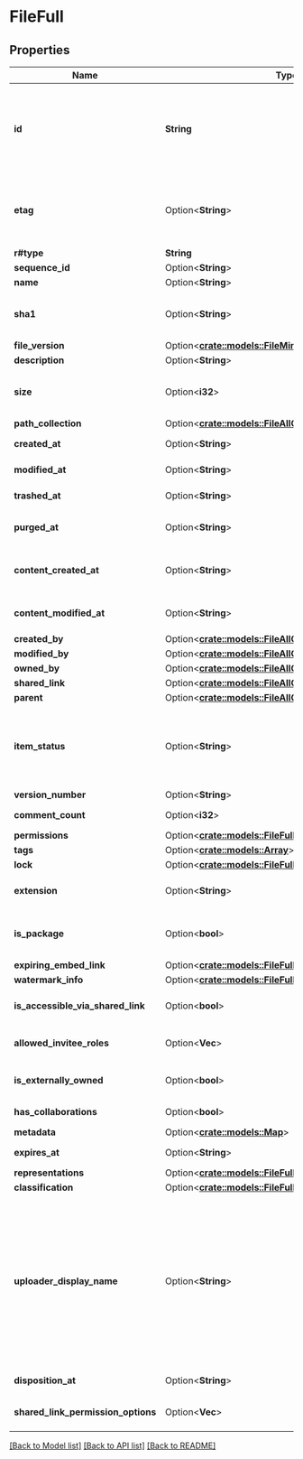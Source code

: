 # FileFull

## Properties

Name | Type | Description | Notes
------------ | ------------- | ------------- | -------------
**id** | **String** | The unique identifier that represent a file.  The ID for any file can be determined by visiting a file in the web application and copying the ID from the URL. For example, for the URL `https://_*.app.box.com/files/123` the `file_id` is `123`. | 
**etag** | Option<**String**> | The HTTP `etag` of this file. This can be used within some API endpoints in the `If-Match` and `If-None-Match` headers to only perform changes on the file if (no) changes have happened. | [optional]
**r#type** | **String** | `file` | 
**sequence_id** | Option<**String**> |  | [optional]
**name** | Option<**String**> | The name of the file | [optional]
**sha1** | Option<**String**> | The SHA1 hash of the file. This can be used to compare the contents of a file on Box with a local file. | [optional]
**file_version** | Option<[**crate::models::FileMiniAllOfFileVersion**](File_Mini_allOf_file_version.md)> |  | [optional]
**description** | Option<**String**> | The optional description of this file | [optional]
**size** | Option<**i32**> | The file size in bytes. Be careful parsing this integer as it can get very large and cause an integer overflow. | [optional]
**path_collection** | Option<[**crate::models::FileAllOfPathCollection**](File_allOf_path_collection.md)> |  | [optional]
**created_at** | Option<**String**> | The date and time when the file was created on Box. | [optional]
**modified_at** | Option<**String**> | The date and time when the file was last updated on Box. | [optional]
**trashed_at** | Option<**String**> | The time at which this file was put in the trash. | [optional]
**purged_at** | Option<**String**> | The time at which this file is expected to be purged from the trash. | [optional]
**content_created_at** | Option<**String**> | The date and time at which this file was originally created, which might be before it was uploaded to Box. | [optional]
**content_modified_at** | Option<**String**> | The date and time at which this file was last updated, which might be before it was uploaded to Box. | [optional]
**created_by** | Option<[**crate::models::FileAllOfCreatedBy**](File_allOf_created_by.md)> |  | [optional]
**modified_by** | Option<[**crate::models::FileAllOfModifiedBy**](File_allOf_modified_by.md)> |  | [optional]
**owned_by** | Option<[**crate::models::FileAllOfOwnedBy**](File_allOf_owned_by.md)> |  | [optional]
**shared_link** | Option<[**crate::models::FileAllOfSharedLink**](File_allOf_shared_link.md)> |  | [optional]
**parent** | Option<[**crate::models::FileAllOfParent**](File_allOf_parent.md)> |  | [optional]
**item_status** | Option<**String**> | Defines if this item has been deleted or not.  * `active` when the item has is not in the trash * `trashed` when the item has been moved to the trash but not deleted * `deleted` when the item has been permanently deleted. | [optional]
**version_number** | Option<**String**> | The version number of this file | [optional]
**comment_count** | Option<**i32**> | The number of comments on this file | [optional]
**permissions** | Option<[**crate::models::FileFullAllOfPermissions**](File_Full_allOf_permissions.md)> |  | [optional]
**tags** | Option<[**crate::models::Array**](array.md)> |  | [optional]
**lock** | Option<[**crate::models::FileFullAllOfLock**](File_Full_allOf_lock.md)> |  | [optional]
**extension** | Option<**String**> | Indicates the (optional) file extension for this file. By default, this is set to an empty string. | [optional]
**is_package** | Option<**bool**> | Indicates if the file is a package. Packages are commonly used by Mac Applications and can include iWork files. | [optional]
**expiring_embed_link** | Option<[**crate::models::FileFullAllOfExpiringEmbedLink**](File_Full_allOf_expiring_embed_link.md)> |  | [optional]
**watermark_info** | Option<[**crate::models::FileFullAllOfWatermarkInfo**](File_Full_allOf_watermark_info.md)> |  | [optional]
**is_accessible_via_shared_link** | Option<**bool**> | Specifies if the file can be accessed via the direct shared link or a shared link to a parent folder. | [optional]
**allowed_invitee_roles** | Option<**Vec<String>**> | A list of the types of roles that user can be invited at when sharing this file. | [optional]
**is_externally_owned** | Option<**bool**> | Specifies if this file is owned by a user outside of the authenticated enterprise. | [optional]
**has_collaborations** | Option<**bool**> | Specifies if this file has any other collaborators. | [optional]
**metadata** | Option<[**crate::models::Map**](map.md)> |  | [optional]
**expires_at** | Option<**String**> | When the file will automatically be deleted | [optional]
**representations** | Option<[**crate::models::FileFullAllOfRepresentations**](File_Full_allOf_representations.md)> |  | [optional]
**classification** | Option<[**crate::models::FileFullAllOfClassification**](File_Full_allOf_classification.md)> |  | [optional]
**uploader_display_name** | Option<**String**> | The display name of the user that uploaded the file. In most cases this is the name of the user logged in at the time of the upload.  If the file was uploaded using a File Request form that requires the user to provide an email address, this field is populated with that email address. If an email address was not required in the File Request form, this field is set to return a value of `File Request`.  In all other anonymous cases where no email was provided this field will default to a value of `Someone`. | [optional]
**disposition_at** | Option<**String**> | The retention expiration timestamp for the given file | [optional]
**shared_link_permission_options** | Option<**Vec<String>**> | A list of the types of roles that user can be invited at when sharing this file. | [optional]

[[Back to Model list]](../README.md#documentation-for-models) [[Back to API list]](../README.md#documentation-for-api-endpoints) [[Back to README]](../README.md)


